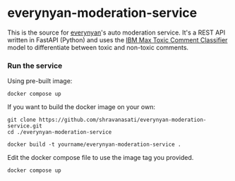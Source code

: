 # everynyan-moderation-service

This is the source for [everynyan](everynyan.tech)'s auto moderation service. It's a REST API written in FastAPI (Python) and uses the [IBM Max Toxic Comment Classifier](https://github.com/IBM/MAX-Toxic-Comment-Classifier) model to differentiate between toxic and non-toxic comments.

### Run the service

Using pre-built image:
```
docker compose up
```

If you want to build the docker image on your own:
```
git clone https://github.com/shravanasati/everynyan-moderation-service.git
cd ./everynyan-moderation-service

docker build -t yourname/everynyan-moderation-service .
```

Edit the docker compose file to use the image tag you provided.

```
docker compose up
```